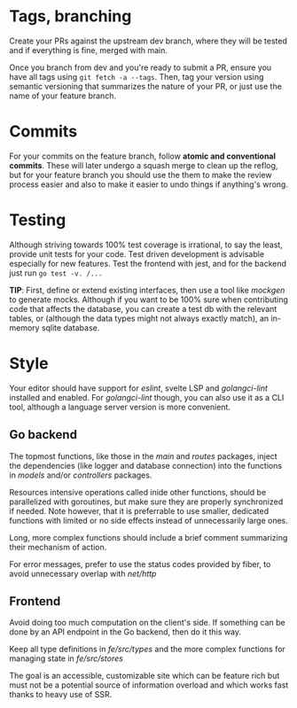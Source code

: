 # Tags, branching

Create your PRs against the upstream dev branch, where they will be tested and if everything is fine, merged with main.

Once you branch from dev and you're ready to submit a PR, ensure you have all tags using `git fetch -a --tags`. Then, tag your version using semantic versioning that summarizes the nature of your PR, or just use the name of your feature branch.

# Commits

For your commits on the feature branch, follow **atomic and conventional commits**. These will later undergo a squash merge to clean up the reflog, but for your feature branch you should use the them to make the review process easier and also to make it easier to undo things if anything's wrong.

# Testing

Although striving towards 100% test coverage is irrational, to say the least, provide unit tests for your code. Test driven development is advisable especially for new features. Test the frontend with jest, and for the backend just run `go test -v. /...`

  **TIP**: First, define or extend existing interfaces, then use a tool like _mockgen_ to generate mocks. Although if you want to be 100% sure when contributing code that affects the database, you can create a test db with the relevant tables, or (although the data types might not always exactly match), an in-memory sqlite database.

# Style

Your editor should have support for _eslint_, svelte LSP and _golangci-lint_ installed and enabled. For _golangci-lint_ though, you can also use it as a CLI tool, although a language server version is more convenient.

## Go backend

The topmost functions, like those in the _main_ and _routes_ packages,   inject the dependencies (like logger and database connection) into the functions in _models_ and/or _controllers_ packages.  

Resources intensive operations called inide other functions, should be parallelized with goroutines, but make sure they are properly synchronized if needed. Note however, that it is preferrable to use smaller, dedicated functions with limited or no side effects instead of unnecessarily large ones.

Long, more complex functions should include a brief comment summarizing their mechanism of action.

For error messages, prefer to use the status codes provided by fiber, to avoid unnecessary overlap with _net/http_

## Frontend

Avoid doing too much computation on the client's side. If something can be done by an API endpoint in the Go backend, then do it this way.

Keep all type definitions in _fe/src/types_ and the more complex functions for managing state in _fe/src/stores_

The goal is an accessible, customizable site which can be feature rich but must not be a potential source of information overload and which works fast thanks to heavy use of SSR.
